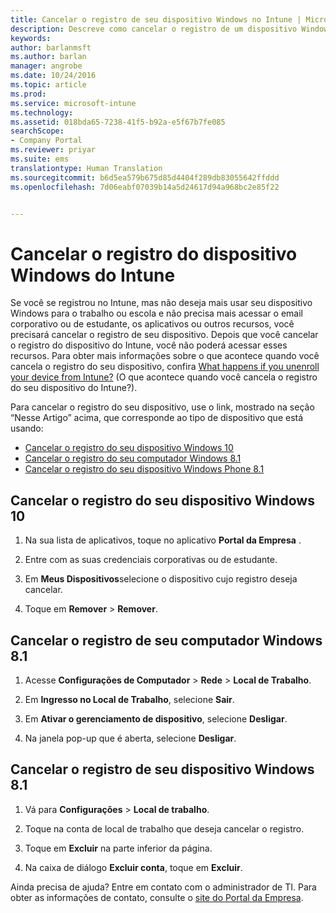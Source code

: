 ```yaml
---
title: Cancelar o registro de seu dispositivo Windows no Intune | Microsoft Docs
description: Descreve como cancelar o registro de um dispositivo Windows do Intune
keywords: 
author: barlanmsft
ms.author: barlan
manager: angrobe
ms.date: 10/24/2016
ms.topic: article
ms.prod: 
ms.service: microsoft-intune
ms.technology: 
ms.assetid: 018bda65-7238-41f5-b92a-e5f67b7fe085
searchScope:
- Company Portal
ms.reviewer: priyar
ms.suite: ems
translationtype: Human Translation
ms.sourcegitcommit: b6d5ea579b675d85d4404f289db83055642ffddd
ms.openlocfilehash: 7d06eabf07039b14a5d24617d94a968bc2e85f22


---
```



# <a name="unenroll-your-windows-device-from-intune"></a>Cancelar o registro do dispositivo Windows do Intune

Se você se registrou no Intune, mas não deseja mais usar seu dispositivo Windows para o trabalho ou escola e não precisa mais acessar o email corporativo ou de estudante, os aplicativos ou outros recursos, você precisará cancelar o registro de seu dispositivo. Depois que você cancelar o registro do dispositivo do Intune, você não poderá acessar esses recursos. Para obter mais informações sobre o que acontece quando você cancela o registro do seu dispositivo, confira [What happens if you unenroll your device from Intune?](what-happens-if-you-unenroll-your-device-from-intune-windows.md) (O que acontece quando você cancela o registro do seu dispositivo do Intune?).

Para cancelar o registro do seu dispositivo, use o link, mostrado na seção “Nesse Artigo” acima, que corresponde ao tipo de dispositivo que está usando:

-   [Cancelar o registro do seu dispositivo Windows 10](#unenroll-your-windows-10-device)
-   [Cancelar o registro do seu computador Windows 8.1](#unenroll-your-windows-8-1-computer)
-   [Cancelar o registro do seu dispositivo Windows Phone 8.1](#unenroll-your-windows-phone-8-1-device)

## <a name="unenroll-your-windows-10-device"></a>Cancelar o registro do seu dispositivo Windows 10

1.  Na sua lista de aplicativos, toque no aplicativo **Portal da Empresa** .

2.  Entre com as suas credenciais corporativas ou de estudante.

3.  Em **Meus Dispositivos**selecione o dispositivo cujo registro deseja cancelar.

4.  Toque em **Remover** &gt; **Remover**.

## <a name="unenroll-your-windows-81-computer"></a>Cancelar o registro de seu computador Windows 8.1

1.  Acesse **Configurações de Computador** &gt; **Rede** &gt; **Local de Trabalho**.

2.  Em **Ingresso no Local de Trabalho**, selecione **Sair**.

3.  Em **Ativar o gerenciamento de dispositivo**, selecione **Desligar**.

4.  Na janela pop-up que é aberta, selecione **Desligar**.

## <a name="unenroll-your-windows-phone-81-device"></a>Cancelar o registro de seu dispositivo Windows 8.1

1.  Vá para **Configurações** &gt; **Local de trabalho**.

2.  Toque na conta de local de trabalho que deseja cancelar o registro.

3.  Toque em **Excluir** na parte inferior da página.

4.  Na caixa de diálogo **Excluir conta**, toque em **Excluir**.

Ainda precisa de ajuda? Entre em contato com o administrador de TI. Para obter as informações de contato, consulte o [site do Portal da Empresa](http://portal.manage.microsoft.com).



<!--HONumber=Dec16_HO2-->


